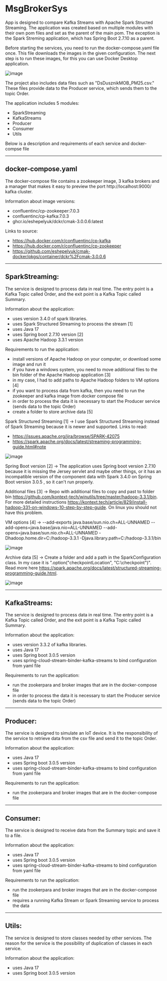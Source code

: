 # MsgBrokerSys

App is designed to compare Kafka Streams with Apache Spark Structed Streaming. The application was created based on multiple modules with their own pom files and set as the parent of the main pom. The exception is the Spark Streming application, which has Spring Boot 2.7.10 as a parent.

Before starting the services, you need to run the docker-compose.yaml file once. This file downloads the images in the given configuration. The next step is to run these images, for this you can use Docker Desktop application.

![image](https://user-images.githubusercontent.com/52525583/235375242-7946f5a2-f7b9-4ab2-b901-c0b653a68640.png)


The project also includes data files such as "DsDusznikMOB_PM25.csv." These files provide data to the Producer service, which sends them to the topic Order.


The application includes 5 modules:
- SparkStreaming
- KafkaStreams
- Producer
- Consumer
- Utils

Below is a description and requirements of each service and docker-compse file


--------------------------------------------------------------------------------------------------------------

## docker-compose.yaml

The docker-compose file contains a zookeeper image, 3 kafka brokers and a manager that makes it easy to preview the port http://localhost:9000/ kafka cluster.


Information about image versions:
- confluentinc/cp-zookeeper:7.0.3
- confluentinc/cp-kafka:7.0.3
- ghcr.io/eshepelyuk/dckr/cmak-3.0.0.6:latest


Links to source:
- https://hub.docker.com/r/confluentinc/cp-kafka
- https://hub.docker.com/r/confluentinc/cp-zookeeper
- https://github.com/eshepelyuk/cmak-docker/pkgs/container/dckr%2Fcmak-3.0.0.6

--------------------------------------------------------------------------------------------------------------

## SparkStreaming:

The service is designed to process data in real time. The entry point is a Kafka Topic called Order, and the exit point is a Kafka Topic called Summary.


Information about the application:
- uses version 3.4.0 of spark libraries.
- uses Spark Structured Streaming to process the stream [1]
- uses Java 17
- uses Spring boot 2.7.10 version [2]
- uses Apache Hadoop 3.3.1 version


Requirements to run the application:
- install versions of Apache Hadoop on your computer, or download some image and run it
- if you have a windows system, you need to move additional files to the bin folder of the Apache Hadoop application [3]
- in my case, I had to add paths to Apache Hadoop folders to VM options [4]
- if you want to process data from kafka, then you need to run the zookeeper and kafka image from docker compose file
- in order to process the data it is necessary to start the Producer service (sends data to the topic Order)
- create a folder to store archive data [5]



Spark Structured Streaming [1] ->
I use Spark Structured Streaming instead of Spark Streaming because it is newer and supported. Links to read:
- https://issues.apache.org/jira/browse/SPARK-42075
- https://spark.apache.org/docs/latest/streaming-programming-guide.html#note 
    
![image](https://user-images.githubusercontent.com/52525583/235370647-dcbcb79d-266c-4d6f-bda0-b1f8b6edc4a5.png)


Spring Boot version [2] ->
The application uses Spring boot version 2.7.10 because it is missing the Jersey servlet and maybe other things, 
or it has an incompatible version of the component data with Spark 3.4.0 on Spring Boot version 3.0.5 , so it can't run properly.


Additional files [3] ->
Repo with additional files to copy and past to folder bin https://github.com/kontext-tech/winutils/tree/master/hadoop-3.3.1/bin.
For more detailed instructions https://kontext.tech/article/829/install-hadoop-331-on-windows-10-step-by-step-guide. 
On linux you should not have this problem.


VM options [4] ->
    --add-exports
    java.base/sun.nio.ch=ALL-UNNAMED
    --add-opens=java.base/java.nio=ALL-UNNAMED
    --add-opens=java.base/sun.nio.ch=ALL-UNNAMED
    -Dhadoop.home.dir=C:/hadoop-3.3.1
    -Djava.library.path=C:/hadoop-3.3.1/bin

![image](https://user-images.githubusercontent.com/52525583/235370169-230fab69-517a-4008-b66f-acc1f7ced9d9.png)


Archive data [5] -> 
Create a folder and add a path in the SparkConfiguration class. In my case it is ".option("checkpointLocation", "C:\\checkpoint")".
Read more here https://spark.apache.org/docs/latest/structured-streaming-programming-guide.html.

![image](https://user-images.githubusercontent.com/52525583/235376976-86ff5110-c248-4dbc-9998-6dee3ad98fe0.png)

--------------------------------------------------------------------------------------------------------------
    
## KafkaStreams:

The service is designed to process data in real time. The entry point is a Kafka Topic called Order, and the exit point is a Kafka Topic called Summary.


Information about the application:
- uses version 3.3.2 of kafka libraries.
- uses Java 17
- uses Spring boot 3.0.5 version 
- uses spring-cloud-stream-binder-kafka-streams to bind configuration from yaml file


Requirements to run the application:
- run the zookerpara and broker images that are in the docker-compose file
- in order to process the data it is necessary to start the Producer service (sends data to the topic Order)

--------------------------------------------------------------------------------------------------------------

## Producer:

The service is designed to simulate an IoT device. It is the responsibility of the service to retrieve data from the csv file and send it to the topic Order.


Information about the application:
- uses Java 17
- uses Spring boot 3.0.5 version 
- uses spring-cloud-stream-binder-kafka-streams to bind configuration from yaml file

Requirements to run the application:
- run the zookerpara and broker images that are in the docker-compose file

--------------------------------------------------------------------------------------------------------------

## Consumer:

The service is designed to receive data from the Summary topic and save it to a file.


Information about the application:
- uses Java 17
- uses Spring boot 3.0.5 version 
- uses spring-cloud-stream-binder-kafka-streams to bind configuration from yaml file

Requirements to run the application:
- run the zookerpara and broker images that are in the docker-compose file
- requires a running Kafka Stream or Spark Streaming service to process the data

--------------------------------------------------------------------------------------------------------------

## Utils:

The service is designed to store classes needed by other services. The reason for the service is the possibility of duplication of classes in each service.


Information about the application:
- uses Java 17
- uses Spring boot 3.0.5 version 
